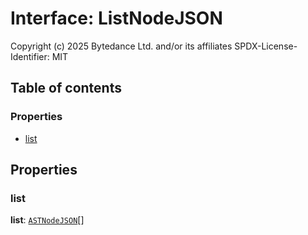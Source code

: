 # Interface: ListNodeJSON

Copyright (c) 2025 Bytedance Ltd. and/or its affiliates
SPDX-License-Identifier: MIT

## Table of contents

### Properties

* [list](/auto-docs/variable-plugin/interfaces/ListNodeJSON.md#list)

## Properties

### list

**list**: [`ASTNodeJSON`](/auto-docs/variable-plugin/interfaces/ASTNodeJSON.md)\[]
